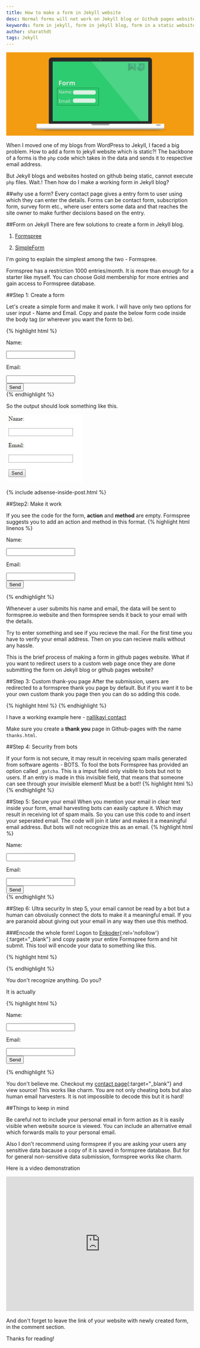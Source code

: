 ```yaml
---
title: How to make a form in Jekyll website
desc: Normal forms will not work on Jekyll blog or Github pages website. You have to use something that works for a static website. I have given a simple solution for such problems.
keywords: form in jekyll, form in jekyll blog, form in a static website, formspree
author: sharathdt
tags: Jekyll
---
```


<img alt="How to make a form in Jekyll website" title="How to make a form in Jekyll website" itemprop="thumbnailUrl" src="/images/how-to-add-form-option-for-jekyll-websites.jpg">

When I moved one of my blogs from WordPress to Jekyll, I faced a big problem. How to add a form to jekyll website which is static?! The backbone of a forms is the ```php``` code which takes in the data and sends it to respective email address.

But Jekyll blogs and websites hosted on github being static, cannot execute ```php``` files. Wait.! Then how do I make a working form in Jekyll blog?

##why use a form?
Every contact page gives a entry form to user using which they can enter the details. Forms can be contact form, subscription form, survey form etc., where user enters some data and that reaches the site owner to make further decisions based on the entry.

##Form on Jekyll
There are few solutions to create a form in Jekyll blog.

1. [Formspree](http://formspree.io)

2. [SimpleForm](https://getsimpleform.com/)

I'm going to explain the simplest among the two - Formspree. 

Formspree has a restriction 1000 entries/month. It is more than enough for a starter like myself. You can choose Gold membership for more entries and gain access to Formspree database.



##Step 1: Create a form

Let's create a simple form and make it work. I will have only two options for user input - Name and Email. Copy and paste the below form code inside the body tag (or wherever you want the form to be).

{% highlight html  %}
<form action="" method="">
    <p>Name: </p><input type="text" name="name"><br />
    <p>Email: </p><input type="email" name="email"><br />
    <input type="submit" value="Send">
</form>
{% endhighlight %}



So the output should look something like this.

![Sample Jekyll form](/images/form-sample-screenshot.JPG)

{% include adsense-inside-post.html %}

##Step2: Make it work

If you see the code for the form, **action** and **method** are empty. Formspree suggests you to add an action and method in this format.
{% highlight html linenos %}

<form action="//formspree.io/your@email.com" method="POST">
    <p>Name: </p><input type="text" name="name"><br />
    <p>Email: </p><input type="email" name="email"><br />
    <input type="submit" value="Send">
</form>

{% endhighlight %}



Whenever a user submits his name and email, the data will be sent to formspree.io website and then formspree sends it back to your email with the details. 

Try to enter something and see if you recieve the mail. For the first time you have to verify your email address. Then on you can recieve mails without any hassle.

This is the brief process of making a form in github pages website. What if you want to redirect users to a custom web page once they are done submitting the form on Jekyll blog or github pages website?

##Step 3: Custom thank-you page 
After the submission, users are redirected to a formspree thank you page by default. But if you want it to be your own custom thank you page then you can do so adding this code.

{% highlight html %}
<input type="hidden" name="_next" value="//path/thanks.html" />
{% endhighlight %}

I have a working example here - [nallikayi contact](https://articles.nallikayi.com/contact-us.html)

Make sure you create a **thank you** page in Github-pages with the name ```thanks.html```. 

##Step 4: Security from bots

If your form is not secure, it may result in receiving spam mails generated from software agents - BOTS. To fool the bots Formspree has provided an option called ```_gotcha```. This is a imput field only visible to bots but not to users. If an entry is made in this invisible field, that means that someone can see through your invisible element! Must be a bot!!
{% highlight html %}
<input type="text" name="_gotcha" style="display:none" />
{% endhighlight %}

##Step 5: Secure your email
When you mention your email in clear text inside your form, email harvesting bots can easily capture it. Which may result in receiving lot of spam mails. So you can use this code to and insert your seperated email. The code will join it later and makes it a meaningful email address. But bots will not recognize this as an email. 
{% highlight html %}
<form id="formaction" method="POST">
    <p>Name: </p><input type="text" name="name"><br />
    <p>Email: </p><input type="email" name="email"><br />
    <input type="submit" value="Send">
</form>
<script>
    var contactform =  document.getElementById('formaction');
    contactform.setAttribute('action', '//formspree.io/' + 'your' + '@' + 'email' + '.' + 'com');
</script>
{% endhighlight %}

##Step 6: Ultra security 
In step 5, your email cannot be read by a bot but a human can obvoiusly connect the dots to make it a meaningful email. If you are paranoid about giving out your email in any way then use this method.

###Encode the whole form!
Logon to [Enkoder](http://hivelogic.com/enkoder/){:rel='nofollow'}{:target="_blank"} and copy paste your entire Formspree form and hit submit. This tool will encode your data to something like this.

{% highlight html %}
<script type="text/javascript">
//<![CDATA[
<!--
var x="function f(x){var i,o=\"\",ol=x.length,l=ol;while(x.charCodeAt(l/13)!" +
"=92){try{x+=x;l+=l;}catch(e){}}for(i=l-1;i>=0;i--){o+=x.charAt(i);}return o" +
".substr(0,ol);}f(\")17,\\\"<6>-!<lr120\\\\330\\\\SG420\\\\%n\\\\+HW(720\\\\" +
"430\\\\420\\\\#M2Pt\\\\630\\\\600\\\\010\\\\630\\\\GD9020\\\\n\\\\710\\\\30" +
"0\\\\520\\\\,|100\\\\a>* ,w\\\"\\\\ $=;mponm\\\"\\\\720\\\\8520\\\\vhf7&771" +
"\\\\|c430\\\\SW\\\\\\\\Q^030\\\\e500\\\\R[TZ320\\\\020\\\\m\\\\\\\\FO@It\\\\"+
"v420\\\\MW_Q400\\\\WWQNv\\\"\\\\#l4&9\\\"\\\\{771\\\\tyV,a,/.-,eV{T9)%va>?\\"+
"\"\\\\\\\"\\\\030\\\\120\\\\230\\\\420\\\\[$J320\\\\030\\\\520\\\\530\\\\RS" +
",330\\\\620\\\\010\\\\030\\\\I6Tr\\\\720\\\\730\\\\120\\\\D720\\\\720\\\\12" +
"0\\\\610\\\\6bc,tfyb2;oC2{6)('&kXq^?\\\"\\\\\\\"\\\\)/4*[$J220\\\\230\\\\43" +
"0\\\\700\\\\720\\\\430\\\\PM2300\\\\300\\\\200\\\\630\\\\n\\\\t\\\\n\\\\420" +
"\\\\n\\\\200\\\\A>\\\\\\\\400\\\\6~0.4<ez771\\\\891';#'a:#)&?*'#\\\"(f};o n" +
"ruter};))++y(^)i(tAedoCrahc.x(edoCrahCmorf.gnirtS=+o;721=%y;i=+y)17==i(fi{)" +
"++i;l<i;0=i(rof;htgnel.x=l,\\\"\\\"=o,i rav{)y,x(f noitcnuf\")"              ;
while(x=eval(x));
//-->
//]]>
</script>

{% endhighlight %}

You don't recognize anything. Do you?

It is actually

{% highlight html %}

<form id="formaction" method="POST">
    <p>Name: </p><input type="text" name="name"><br />
    <p>Email: </p><input type="email" name="email"><br />
    <input type="submit" value="Send">
</form>

{% endhighlight %}

You don't believe me. Checkout my [contact page](/contact/){:target="_blank"} and view source!
This works like charm. You are not only cheating bots but also human email harvesters. It is not impossible to decode this but it is hard!

##Things to keep in mind

Be careful not to include your personal email in form action as it is easily visible when website source is viewed. You can include an alternative email which forwards mails to your personal email. 

Also I don't recommend using formspree if you are asking your users any sensitive data bacause a copy of it is saved in formspree database. But for for general non-sensitive data submission, formspree works like charm.

Here is a video demonstration
<iframe itemscope="" itemprop="video" width="100%" height="360" src="https://www.youtube.com/embed/IP6HsgwQkvs?rel=0" frameborder="0" allowfullscreen></iframe>



And don't forget to leave the link of your website with newly created form, in the comment section.

Thanks for reading!